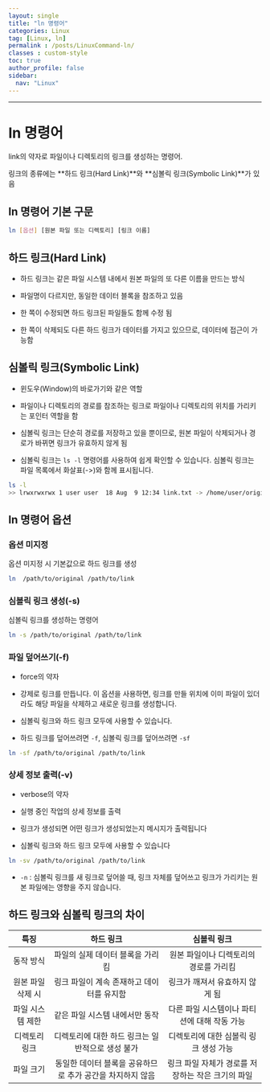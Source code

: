 ```yaml
---
layout: single
title: "ln 명령어"
categories: Linux
tag: [Linux, ln]
permalink : /posts/LinuxCommand-ln/
classes : custom-style
toc: true
author_profile: false
sidebar:
  nav: "Linux"
---
```


<hr>

# ln 명령어

link의 약자로 파일이나 디렉토리의 링크를 생성하는 명령어.

링크의 종류에는 **하드 링크(Hard Link)**와 **심볼릭 링크(Symbolic Link)**가 있음

## ln 명령어 기본 구문

```bash
ln [옵션] [원본 파일 또는 디렉토리] [링크 이름]
```

## 하드 링크(Hard Link)

- 하드 링크는 같은 파일 시스템 내에서 원본 파일의 또 다른 이름을 만드는 방식

- 파일명이 다르지만, 동일한 데이터 블록을 참조하고 있음

- 한 쪽이 수정되면 하드 링크된 파일들도 함께 수정 됨

- 한 쪽이 삭제되도 다른 하드 링크가 데이터를 가지고 있으므로, 데이터에 접근이 가능함

## 심볼릭 링크(Symbolic Link)

- 윈도우(Window)의 바로가기와 같은 역할

- 파일이나 디렉토리의 경로를 참조하는 링크로 파일이나 디렉토리의 위치를 가리키는 포인터 역할을 함

- 심볼릭 링크는 단순히 경로를 저장하고 있을 뿐이므로, 원본 파일이 삭제되거나 경로가 바뀌면 링크가 유효하지 않게 됨

- 심볼릭 링크는 `ls -l` 명령어를 사용하여 쉽게 확인할 수 있습니다. 심볼릭 링크는 파일 목록에서 화살표(->)와 함께 표시됩니다.

```bash
ls -l
>> lrwxrwxrwx 1 user user  18 Aug  9 12:34 link.txt -> /home/user/original.txt
```

## ln 명령어 옵션

### 옵션 미지정 

옵션 미지정 시 기본값으로 하드 링크를 생성

```bash
ln  /path/to/original /path/to/link
```

### 심볼릭 링크 생성(-s)

심볼릭 링크를 생성하는 명령어 

```bash
ln -s /path/to/original /path/to/link
```

### 파일 덮어쓰기(-f)

- force의 약자 

- 강제로 링크를 만듭니다. 이 옵션을 사용하면, 링크를 만들 위치에 이미 파일이 있더라도 해당 파일을 삭제하고 새로운 링크를 생성합니다.

- 심볼릭 링크와 하드 링크 모두에 사용할 수 있습니다.

- 하드 링크를 덮어쓰려면 `-f`, 심볼릭 링크를 덮어쓰려면 `-sf`

```bash
ln -sf /path/to/original /path/to/link
```

### 상세 정보 출력(-v)

- verbose의 약자

- 실행 중인 작업의 상세 정보를 출력

- 링크가 생성되면 어떤 링크가 생성되었는지 메시지가 출력됩니다

- 심볼릭 링크와 하드 링크 모두에 사용할 수 있습니다

```bash
ln -sv /path/to/original /path/to/link
```

- `-n` : 심볼릭 링크를 새 링크로 덮어쓸 때, 링크 자체를 덮어쓰고 링크가 가리키는 원본 파일에는 영향을 주지 않습니다.


## 하드 링크와 심볼릭 링크의 차이

|        특징       |                         하드 링크                         |                    심볼릭 링크                    |
|:-----------------:|:---------------------------------------------------------:|:-------------------------------------------------:|
|     동작 방식     |              파일의 실제 데이터 블록을 가리킴             |       원본 파일이나 디렉토리의 경로를 가리킴      |
| 원본 파일 삭제 시 |         링크 파일이 계속 존재하고 데이터를 유지함         |           링크가 깨져서 유효하지 않게 됨          |
|  파일 시스템 제한 |               같은 파일 시스템 내에서만 동작              |    다른 파일 시스템이나 파티션에 대해 작동 가능   |
|   디렉토리 링크   |      디렉토리에 대한 하드 링크는 일반적으로 생성 불가     |       디렉토리에 대한 심볼릭 링크 생성 가능       |
|     파일 크기     | 동일한 데이터 블록을 공유하므로 추가 공간을 차지하지 않음 | 링크 파일 자체가 경로를 저장하는 작은 크기의 파일 |